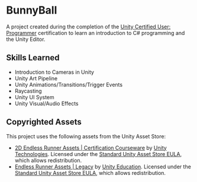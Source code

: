 # BunnyBall
A project created during the completion of the [Unity Certified User: Programmer](https://unity.com/products/unity-certifications/user-programmer) certification to learn an introduction to C# programming and the Unity Editor.

## Skills Learned
* Introduction to Cameras in Unity
* Unity Art Pipeline
* Unity Animations/Transitions/Trigger Events
* Raycasting
* Unity UI System
* Unity Visual/Audio Effects

## Copyrighted Assets
This project uses the following assets from the Unity Asset Store:
- [2D Endless Runner Assets | Certification Courseware](https://assetstore.unity.com/packages/essentials/certification/2d-endless-runner-assets-certification-courseware-247612) by [Unity Technologies](https://assetstore.unity.com/publishers/1). Licensed under the [Standard Unity Asset Store EULA](https://unity.com/legal/as-terms), which allows redistribution.
- [Endless Runner Assets | Legacy](https://assetstore.unity.com/packages/templates/tutorials/endless-runner-assets-legacy-latest-release-in-unity-technologie-144576) by [Unity Education](https://assetstore.unity.com/publishers/15358). Licensed under the [Standard Unity Asset Store EULA](https://unity.com/legal/as-terms), which allows redistribution.
